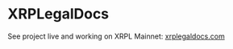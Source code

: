 # XRPLegalDocs
See project live and working on XRPL Mainnet: [xrplegaldocs.com](https://xrplegaldocs.com) 
